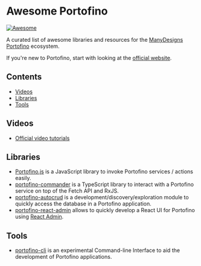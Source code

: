 # Awesome Portofino

[![Awesome](https://awesome.re/badge.svg)](https://awesome.re)

A curated list of awesome libraries and resources for the [ManyDesigns Portofino](https://portofino.manydesigns.com) ecosystem.

If you're new to Portofino, start with looking at the [official website](https://portofino.manydesigns.com).

## Contents

* [Videos](#videos)
* [Libraries](#libraries)
* [Tools](#tools)

## Videos

* [Official video tutorials](https://github.com/ManyDesigns/Portofino/wiki/Video-Tutorials)

## Libraries

* [Portofino.js](https://manydesigns.github.io/portofino-js/) is a JavaScript library to invoke Portofino services / actions easily.
* [portofino-commander](https://github.com/alessiostalla/portofino-commander) is a TypeScript library to interact with a Portofino service on top of the Fetch API and RxJS.
* [portofino-autocrud](https://github.com/alessiostalla/portofino-autocrud) is a development/discovery/exploration module to quickly access the database in a Portofino application.
* [portofino-react-admin](https://github.com/alessiostalla/portofino-react-admin) allows to quickly develop a React UI for Portofino using [React Admin](https://marmelab.com/react-admin/).

## Tools

* [portofino-cli](https://github.com/alessiostalla/portofino-cli) is an experimental Command-line Interface to aid the development of Portofino applications.
